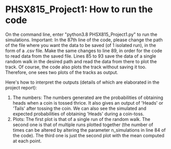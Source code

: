 # PHSX815_Project1: How to run the code
On the command line, enter "python3.8 PHSX815_Project1.py" to run the simulations. Important: In the 87th line of the code, please change the path of the file where you want the data to be saved (of 1 isolated run), in the form of a .csv file. Make the same changes to line 89, in order for the code to read data from the saved file. Lines 85 to 93 save the data of a single random walk in the desired path and read the data from there to plot the track. Of course, the code also plots the track without saving it too. Therefore, one sees two plots of the tracks as output.

Here's how to interpret the outputs (details of which are elaborated in the project report):
1. The numbers: The numbers generated are the probabilities of obtaining heads when a coin is tossed thrice. It also gives an output of 'Heads' or 'Tails' after tossing the coin. We can also see the simulated and expected probabilities of obtaining 'Heads' during a coin-toss.
2. Plots: The first plot is that of a single run of the random walk. The second one is that of multiple runs plotted together (the number of times can be altered by altering the parameter n_simulations in line 84 of the code). The third one is just the second plot with the mean computed at each point.


